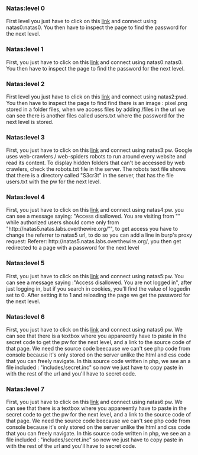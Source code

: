 <h3>Natas:level 0</h3>
<p>
	First level you just have to click on this <a href="http://natas0.natas.labs.overthewire.org">link</a> and connect using natas0:natas0.
You then have to inspect the page to find the password for the next level.
</p>

<h3>Natas:level 1</h3>
<p>
	First, you just have to click on this <a href="http://natas0.natas.labs.overthewire.org">link</a> and connect using natas0:natas0.
You then have to inspect the page to find the password for the next level.
</p>

<h3>Natas:level 2</h3>
<p>
	First level you just have to click on this <a href="http://natas0.natas.labs.overthewire.org">link</a> and connect using natas2:pwd.
You then have to inspect the page to find find there is an image : pixel.png stored in a folder files, when we access files by adding /files in the url we can see there is another files called users.txt where the password for the next level is stored.
</p>


<h3>Natas:level 3</h3>
<p>
	First, you just have to click on this <a href="http://natas3.natas.labs.overthewire.org">link</a> and connect using natas3:pw.
Google uses web-crawlers / web-spiders robots to run around every website and read its content.
To display hidden folders that can't be accessed by web crawlers, check the robots.txt file in the server.
The robots text file shows that there is a directory called "S3cr3t" in the server, that has the file users.txt with the pw for the next level.
<!--One tool to catch the files and directories using the website url,  through brute force : dirbuster.-->
</p>

<h3>Natas:level 4</h3>
<p>
	First, you just have to click on this <a href="http://natas4.natas.labs.overthewire.org">link</a> and connect using natas4:pw.
	you can see a message saying: "Access disallowed. You are visiting from "" while authorized users should come only from "http://natas5.natas.labs.overthewire.org/"", to get access you have to change the referrer to natas5 url, to do so you can add a line in burp's proxy request:
	Referer: http://natas5.natas.labs.overthewire.org/, you then get redirected to a page with a password for the next level

</p>

<h3>Natas:level 5</h3>
<p>
	First, you just have to click on this <a href="http://natas5.natas.labs.overthewire.org">link</a> and connect using natas5:pw.
	You can see a message saying :"Access disallowed. You are not logged in", after just logging in, but if you search in cookies, you'll find the value of loggedin set to 0. After setting it to 1 and reloading the page we get the password for the next level.

</p>

<h3>Natas:level 6</h3>
<p>
	First, you just have to click on this <a href="http://natas6.natas.labs.overthewire.org">link</a> and connect using natas6:pw.
	We can see that there is a textbox where you appareently have to paste in the secret code to get the pw for the next level, and a link to the source code of that page. We need the source code beecause we can't see php code from console because it's only stored on the server unlike the html and css code that you can freely navigate. 
In this source code written in php, we see an a file included : "includes/secret.inc" so now we just have to copy paste in with the rest of the url and you'll have to secret code.

</p>

<h3>Natas:level 7</h3>
<p>
	First, you just have to click on this <a href="http://natas6.natas.labs.overthewire.org">link</a> and connect using natas6:pw.
	We can see that there is a textbox where you appareently have to paste in the secret code to get the pw for the next level, and a link to the source code of that page. We need the source code beecause we can't see php code from console because it's only stored on the server unlike the html and css code that you can freely navigate. 
In this source code written in php, we see an a file included : "includes/secret.inc" so now we just have to copy paste in with the rest of the url and you'll have to secret code.

</p>
